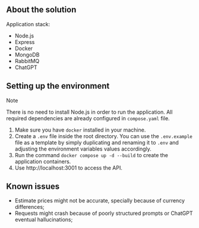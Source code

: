 ## About the solution

Application stack:

- Node.js
- Express
- Docker
- MongoDB
- RabbitMQ
- ChatGPT

## Setting up the environment

> [!Note]
>
> There is no need to install Node.js in order to run the application. All required dependencies are already configured in `compose.yaml` file.

1. Make sure you have `docker` installed in your machine.
2. Create a `.env` file inside the root directory. You can use the `.env.example` file as a template by simply duplicating and renaming it to `.env` and adjusting the environment variables values accordingly.
3. Run the command `docker compose up -d --build` to create the application containers.
4. Use http://localhost:3001 to access the API.

## Known issues

- Estimate prices might not be accurate, specially because of currency differences;
- Requests might crash because of poorly structured prompts or ChatGPT eventual hallucinations;
